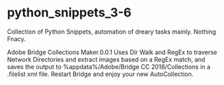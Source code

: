 # python_snippets_3-6
Collection of Python Snippets, automation of dreary tasks mainly. Nothing Fnacy.

Adobe Bridge Collections Maker.0.0.1
Uses Dir Walk and RegEx to traverse Network Directories and extract images based on a RegEx match, and saves the output to %appdata%/Adobe/Bridge CC 2018/Collections in a .filelist xml file. Restart Bridge and enjoy your new AutoCollection.
